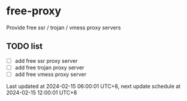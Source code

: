 
# free-proxy
Provide free ssr / trojan / vmess proxy servers


## TODO list
- [ ] add free ssr proxy server
- [ ] add free trojan proxy server
- [ ] add free vmess proxy server

Last updated at 2024-02-15 06:00:01 UTC+8, next update schedule at 2024-02-15 12:00:01 UTC+8


